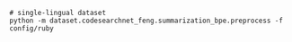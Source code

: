 ```shell script
# single-lingual dataset
python -m dataset.codesearchnet_feng.summarization_bpe.preprocess -f config/ruby
```